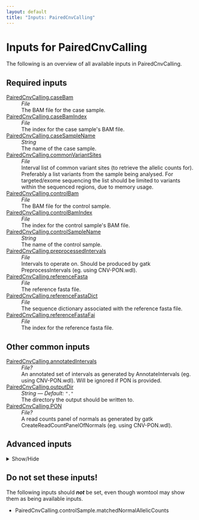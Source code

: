 ```yaml
---
layout: default
title: "Inputs: PairedCnvCalling"
---
```


# Inputs for PairedCnvCalling

The following is an overview of all available inputs in
PairedCnvCalling.


## Required inputs
<dl>
<dt id="PairedCnvCalling.caseBam"><a href="#PairedCnvCalling.caseBam">PairedCnvCalling.caseBam</a></dt>
<dd>
    <i>File </i><br />
    The BAM file for the case sample.
</dd>
<dt id="PairedCnvCalling.caseBamIndex"><a href="#PairedCnvCalling.caseBamIndex">PairedCnvCalling.caseBamIndex</a></dt>
<dd>
    <i>File </i><br />
    The index for the case sample's BAM file.
</dd>
<dt id="PairedCnvCalling.caseSampleName"><a href="#PairedCnvCalling.caseSampleName">PairedCnvCalling.caseSampleName</a></dt>
<dd>
    <i>String </i><br />
    The name of the case sample.
</dd>
<dt id="PairedCnvCalling.commonVariantSites"><a href="#PairedCnvCalling.commonVariantSites">PairedCnvCalling.commonVariantSites</a></dt>
<dd>
    <i>File </i><br />
    Interval list of common variant sites (to retrieve the allelic counts for). Preferably a list variants from the sample being analysed. For targeted/exome sequencing the list should be limited to variants within the sequenced regions, due to memory usage.
</dd>
<dt id="PairedCnvCalling.controlBam"><a href="#PairedCnvCalling.controlBam">PairedCnvCalling.controlBam</a></dt>
<dd>
    <i>File </i><br />
    The BAM file for the control sample.
</dd>
<dt id="PairedCnvCalling.controlBamIndex"><a href="#PairedCnvCalling.controlBamIndex">PairedCnvCalling.controlBamIndex</a></dt>
<dd>
    <i>File </i><br />
    The index for the control sample's BAM file.
</dd>
<dt id="PairedCnvCalling.controlSampleName"><a href="#PairedCnvCalling.controlSampleName">PairedCnvCalling.controlSampleName</a></dt>
<dd>
    <i>String </i><br />
    The name of the control sample.
</dd>
<dt id="PairedCnvCalling.preprocessedIntervals"><a href="#PairedCnvCalling.preprocessedIntervals">PairedCnvCalling.preprocessedIntervals</a></dt>
<dd>
    <i>File </i><br />
    Intervals to operate on. Should be produced by gatk PreprocessIntervals (eg. using CNV-PON.wdl).
</dd>
<dt id="PairedCnvCalling.referenceFasta"><a href="#PairedCnvCalling.referenceFasta">PairedCnvCalling.referenceFasta</a></dt>
<dd>
    <i>File </i><br />
    The reference fasta file.
</dd>
<dt id="PairedCnvCalling.referenceFastaDict"><a href="#PairedCnvCalling.referenceFastaDict">PairedCnvCalling.referenceFastaDict</a></dt>
<dd>
    <i>File </i><br />
    The sequence dictionary associated with the reference fasta file.
</dd>
<dt id="PairedCnvCalling.referenceFastaFai"><a href="#PairedCnvCalling.referenceFastaFai">PairedCnvCalling.referenceFastaFai</a></dt>
<dd>
    <i>File </i><br />
    The index for the reference fasta file.
</dd>
</dl>

## Other common inputs
<dl>
<dt id="PairedCnvCalling.annotatedIntervals"><a href="#PairedCnvCalling.annotatedIntervals">PairedCnvCalling.annotatedIntervals</a></dt>
<dd>
    <i>File? </i><br />
    An annotated set of intervals as generated by AnnotateIntervals (eg. using CNV-PON.wdl). Will be ignored if PON is provided.
</dd>
<dt id="PairedCnvCalling.outputDir"><a href="#PairedCnvCalling.outputDir">PairedCnvCalling.outputDir</a></dt>
<dd>
    <i>String </i><i>&mdash; Default:</i> <code>"."</code><br />
    The directory the output should be written to.
</dd>
<dt id="PairedCnvCalling.PON"><a href="#PairedCnvCalling.PON">PairedCnvCalling.PON</a></dt>
<dd>
    <i>File? </i><br />
    A read counts panel of normals as generated by gatk CreateReadCountPanelOfNormals (eg. using CNV-PON.wdl).
</dd>
</dl>

## Advanced inputs
<details>
<summary> Show/Hide </summary>
<dl>
<dt id="PairedCnvCalling.caseSample.callCopyRatioSegments.javaXmx"><a href="#PairedCnvCalling.caseSample.callCopyRatioSegments.javaXmx">PairedCnvCalling.caseSample.callCopyRatioSegments.javaXmx</a></dt>
<dd>
    <i>String </i><i>&mdash; Default:</i> <code>"6G"</code><br />
    The maximum memory available to the program. Should be lower than `memory` to accommodate JVM overhead.
</dd>
<dt id="PairedCnvCalling.caseSample.callCopyRatioSegments.memory"><a href="#PairedCnvCalling.caseSample.callCopyRatioSegments.memory">PairedCnvCalling.caseSample.callCopyRatioSegments.memory</a></dt>
<dd>
    <i>String </i><i>&mdash; Default:</i> <code>"21G"</code><br />
    The amount of memory this job will use.
</dd>
<dt id="PairedCnvCalling.caseSample.collectAllelicCounts.javaXmx"><a href="#PairedCnvCalling.caseSample.collectAllelicCounts.javaXmx">PairedCnvCalling.caseSample.collectAllelicCounts.javaXmx</a></dt>
<dd>
    <i>String </i><i>&mdash; Default:</i> <code>"30G"</code><br />
    The maximum memory available to the program. Should be lower than `memory` to accommodate JVM overhead.
</dd>
<dt id="PairedCnvCalling.caseSample.collectAllelicCounts.memory"><a href="#PairedCnvCalling.caseSample.collectAllelicCounts.memory">PairedCnvCalling.caseSample.collectAllelicCounts.memory</a></dt>
<dd>
    <i>String </i><i>&mdash; Default:</i> <code>"90G"</code><br />
    The amount of memory this job will use.
</dd>
<dt id="PairedCnvCalling.caseSample.collectReadCounts.intervalMergingRule"><a href="#PairedCnvCalling.caseSample.collectReadCounts.intervalMergingRule">PairedCnvCalling.caseSample.collectReadCounts.intervalMergingRule</a></dt>
<dd>
    <i>String </i><i>&mdash; Default:</i> <code>"OVERLAPPING_ONLY"</code><br />
    Equivalent to gatk CollectReadCounts' `--interval-merging-rule` option.
</dd>
<dt id="PairedCnvCalling.caseSample.collectReadCounts.javaXmx"><a href="#PairedCnvCalling.caseSample.collectReadCounts.javaXmx">PairedCnvCalling.caseSample.collectReadCounts.javaXmx</a></dt>
<dd>
    <i>String </i><i>&mdash; Default:</i> <code>"7G"</code><br />
    The maximum memory available to the program. Should be lower than `memory` to accommodate JVM overhead.
</dd>
<dt id="PairedCnvCalling.caseSample.collectReadCounts.memory"><a href="#PairedCnvCalling.caseSample.collectReadCounts.memory">PairedCnvCalling.caseSample.collectReadCounts.memory</a></dt>
<dd>
    <i>String </i><i>&mdash; Default:</i> <code>"35G"</code><br />
    The amount of memory this job will use.
</dd>
<dt id="PairedCnvCalling.caseSample.denoiseReadCounts.javaXmx"><a href="#PairedCnvCalling.caseSample.denoiseReadCounts.javaXmx">PairedCnvCalling.caseSample.denoiseReadCounts.javaXmx</a></dt>
<dd>
    <i>String </i><i>&mdash; Default:</i> <code>"13G"</code><br />
    The maximum memory available to the program. Should be lower than `memory` to accommodate JVM overhead.
</dd>
<dt id="PairedCnvCalling.caseSample.denoiseReadCounts.memory"><a href="#PairedCnvCalling.caseSample.denoiseReadCounts.memory">PairedCnvCalling.caseSample.denoiseReadCounts.memory</a></dt>
<dd>
    <i>String </i><i>&mdash; Default:</i> <code>"39G"</code><br />
    The amount of memory this job will use.
</dd>
<dt id="PairedCnvCalling.caseSample.modelSegments.javaXmx"><a href="#PairedCnvCalling.caseSample.modelSegments.javaXmx">PairedCnvCalling.caseSample.modelSegments.javaXmx</a></dt>
<dd>
    <i>String </i><i>&mdash; Default:</i> <code>"10G"</code><br />
    The maximum memory available to the program. Should be lower than `memory` to accommodate JVM overhead.
</dd>
<dt id="PairedCnvCalling.caseSample.modelSegments.maximumNumberOfSmoothingIterations"><a href="#PairedCnvCalling.caseSample.modelSegments.maximumNumberOfSmoothingIterations">PairedCnvCalling.caseSample.modelSegments.maximumNumberOfSmoothingIterations</a></dt>
<dd>
    <i>Int </i><i>&mdash; Default:</i> <code>10</code><br />
    Equivalent to gatk ModelSeqments' `--maximum-number-of-smoothing-iterations` option.
</dd>
<dt id="PairedCnvCalling.caseSample.modelSegments.memory"><a href="#PairedCnvCalling.caseSample.modelSegments.memory">PairedCnvCalling.caseSample.modelSegments.memory</a></dt>
<dd>
    <i>String </i><i>&mdash; Default:</i> <code>"64G"</code><br />
    The amount of memory this job will use.
</dd>
<dt id="PairedCnvCalling.caseSample.modelSegments.minimumTotalAlleleCountCase"><a href="#PairedCnvCalling.caseSample.modelSegments.minimumTotalAlleleCountCase">PairedCnvCalling.caseSample.modelSegments.minimumTotalAlleleCountCase</a></dt>
<dd>
    <i>Int </i><i>&mdash; Default:</i> <code>if defined(normalAllelicCounts) then 0 else 30</code><br />
    Equivalent to gatk ModelSeqments' `--minimum-total-allele-count-case` option.
</dd>
<dt id="PairedCnvCalling.caseSample.plotDenoisedCopyRatios.javaXmx"><a href="#PairedCnvCalling.caseSample.plotDenoisedCopyRatios.javaXmx">PairedCnvCalling.caseSample.plotDenoisedCopyRatios.javaXmx</a></dt>
<dd>
    <i>String </i><i>&mdash; Default:</i> <code>"7G"</code><br />
    The maximum memory available to the program. Should be lower than `memory` to accommodate JVM overhead.
</dd>
<dt id="PairedCnvCalling.caseSample.plotDenoisedCopyRatios.memory"><a href="#PairedCnvCalling.caseSample.plotDenoisedCopyRatios.memory">PairedCnvCalling.caseSample.plotDenoisedCopyRatios.memory</a></dt>
<dd>
    <i>String </i><i>&mdash; Default:</i> <code>"32G"</code><br />
    The amount of memory this job will use.
</dd>
<dt id="PairedCnvCalling.caseSample.plotModeledSegments.javaXmx"><a href="#PairedCnvCalling.caseSample.plotModeledSegments.javaXmx">PairedCnvCalling.caseSample.plotModeledSegments.javaXmx</a></dt>
<dd>
    <i>String </i><i>&mdash; Default:</i> <code>"7G"</code><br />
    The maximum memory available to the program. Should be lower than `memory` to accommodate JVM overhead.
</dd>
<dt id="PairedCnvCalling.caseSample.plotModeledSegments.memory"><a href="#PairedCnvCalling.caseSample.plotModeledSegments.memory">PairedCnvCalling.caseSample.plotModeledSegments.memory</a></dt>
<dd>
    <i>String </i><i>&mdash; Default:</i> <code>"21G"</code><br />
    The amount of memory this job will use.
</dd>
<dt id="PairedCnvCalling.controlSample.callCopyRatioSegments.javaXmx"><a href="#PairedCnvCalling.controlSample.callCopyRatioSegments.javaXmx">PairedCnvCalling.controlSample.callCopyRatioSegments.javaXmx</a></dt>
<dd>
    <i>String </i><i>&mdash; Default:</i> <code>"6G"</code><br />
    The maximum memory available to the program. Should be lower than `memory` to accommodate JVM overhead.
</dd>
<dt id="PairedCnvCalling.controlSample.callCopyRatioSegments.memory"><a href="#PairedCnvCalling.controlSample.callCopyRatioSegments.memory">PairedCnvCalling.controlSample.callCopyRatioSegments.memory</a></dt>
<dd>
    <i>String </i><i>&mdash; Default:</i> <code>"21G"</code><br />
    The amount of memory this job will use.
</dd>
<dt id="PairedCnvCalling.controlSample.collectAllelicCounts.javaXmx"><a href="#PairedCnvCalling.controlSample.collectAllelicCounts.javaXmx">PairedCnvCalling.controlSample.collectAllelicCounts.javaXmx</a></dt>
<dd>
    <i>String </i><i>&mdash; Default:</i> <code>"30G"</code><br />
    The maximum memory available to the program. Should be lower than `memory` to accommodate JVM overhead.
</dd>
<dt id="PairedCnvCalling.controlSample.collectAllelicCounts.memory"><a href="#PairedCnvCalling.controlSample.collectAllelicCounts.memory">PairedCnvCalling.controlSample.collectAllelicCounts.memory</a></dt>
<dd>
    <i>String </i><i>&mdash; Default:</i> <code>"90G"</code><br />
    The amount of memory this job will use.
</dd>
<dt id="PairedCnvCalling.controlSample.collectReadCounts.intervalMergingRule"><a href="#PairedCnvCalling.controlSample.collectReadCounts.intervalMergingRule">PairedCnvCalling.controlSample.collectReadCounts.intervalMergingRule</a></dt>
<dd>
    <i>String </i><i>&mdash; Default:</i> <code>"OVERLAPPING_ONLY"</code><br />
    Equivalent to gatk CollectReadCounts' `--interval-merging-rule` option.
</dd>
<dt id="PairedCnvCalling.controlSample.collectReadCounts.javaXmx"><a href="#PairedCnvCalling.controlSample.collectReadCounts.javaXmx">PairedCnvCalling.controlSample.collectReadCounts.javaXmx</a></dt>
<dd>
    <i>String </i><i>&mdash; Default:</i> <code>"7G"</code><br />
    The maximum memory available to the program. Should be lower than `memory` to accommodate JVM overhead.
</dd>
<dt id="PairedCnvCalling.controlSample.collectReadCounts.memory"><a href="#PairedCnvCalling.controlSample.collectReadCounts.memory">PairedCnvCalling.controlSample.collectReadCounts.memory</a></dt>
<dd>
    <i>String </i><i>&mdash; Default:</i> <code>"35G"</code><br />
    The amount of memory this job will use.
</dd>
<dt id="PairedCnvCalling.controlSample.denoiseReadCounts.javaXmx"><a href="#PairedCnvCalling.controlSample.denoiseReadCounts.javaXmx">PairedCnvCalling.controlSample.denoiseReadCounts.javaXmx</a></dt>
<dd>
    <i>String </i><i>&mdash; Default:</i> <code>"13G"</code><br />
    The maximum memory available to the program. Should be lower than `memory` to accommodate JVM overhead.
</dd>
<dt id="PairedCnvCalling.controlSample.denoiseReadCounts.memory"><a href="#PairedCnvCalling.controlSample.denoiseReadCounts.memory">PairedCnvCalling.controlSample.denoiseReadCounts.memory</a></dt>
<dd>
    <i>String </i><i>&mdash; Default:</i> <code>"39G"</code><br />
    The amount of memory this job will use.
</dd>
<dt id="PairedCnvCalling.controlSample.modelSegments.javaXmx"><a href="#PairedCnvCalling.controlSample.modelSegments.javaXmx">PairedCnvCalling.controlSample.modelSegments.javaXmx</a></dt>
<dd>
    <i>String </i><i>&mdash; Default:</i> <code>"10G"</code><br />
    The maximum memory available to the program. Should be lower than `memory` to accommodate JVM overhead.
</dd>
<dt id="PairedCnvCalling.controlSample.modelSegments.maximumNumberOfSmoothingIterations"><a href="#PairedCnvCalling.controlSample.modelSegments.maximumNumberOfSmoothingIterations">PairedCnvCalling.controlSample.modelSegments.maximumNumberOfSmoothingIterations</a></dt>
<dd>
    <i>Int </i><i>&mdash; Default:</i> <code>10</code><br />
    Equivalent to gatk ModelSeqments' `--maximum-number-of-smoothing-iterations` option.
</dd>
<dt id="PairedCnvCalling.controlSample.modelSegments.memory"><a href="#PairedCnvCalling.controlSample.modelSegments.memory">PairedCnvCalling.controlSample.modelSegments.memory</a></dt>
<dd>
    <i>String </i><i>&mdash; Default:</i> <code>"64G"</code><br />
    The amount of memory this job will use.
</dd>
<dt id="PairedCnvCalling.controlSample.modelSegments.minimumTotalAlleleCountCase"><a href="#PairedCnvCalling.controlSample.modelSegments.minimumTotalAlleleCountCase">PairedCnvCalling.controlSample.modelSegments.minimumTotalAlleleCountCase</a></dt>
<dd>
    <i>Int </i><i>&mdash; Default:</i> <code>if defined(normalAllelicCounts) then 0 else 30</code><br />
    Equivalent to gatk ModelSeqments' `--minimum-total-allele-count-case` option.
</dd>
<dt id="PairedCnvCalling.controlSample.plotDenoisedCopyRatios.javaXmx"><a href="#PairedCnvCalling.controlSample.plotDenoisedCopyRatios.javaXmx">PairedCnvCalling.controlSample.plotDenoisedCopyRatios.javaXmx</a></dt>
<dd>
    <i>String </i><i>&mdash; Default:</i> <code>"7G"</code><br />
    The maximum memory available to the program. Should be lower than `memory` to accommodate JVM overhead.
</dd>
<dt id="PairedCnvCalling.controlSample.plotDenoisedCopyRatios.memory"><a href="#PairedCnvCalling.controlSample.plotDenoisedCopyRatios.memory">PairedCnvCalling.controlSample.plotDenoisedCopyRatios.memory</a></dt>
<dd>
    <i>String </i><i>&mdash; Default:</i> <code>"32G"</code><br />
    The amount of memory this job will use.
</dd>
<dt id="PairedCnvCalling.controlSample.plotModeledSegments.javaXmx"><a href="#PairedCnvCalling.controlSample.plotModeledSegments.javaXmx">PairedCnvCalling.controlSample.plotModeledSegments.javaXmx</a></dt>
<dd>
    <i>String </i><i>&mdash; Default:</i> <code>"7G"</code><br />
    The maximum memory available to the program. Should be lower than `memory` to accommodate JVM overhead.
</dd>
<dt id="PairedCnvCalling.controlSample.plotModeledSegments.memory"><a href="#PairedCnvCalling.controlSample.plotModeledSegments.memory">PairedCnvCalling.controlSample.plotModeledSegments.memory</a></dt>
<dd>
    <i>String </i><i>&mdash; Default:</i> <code>"21G"</code><br />
    The amount of memory this job will use.
</dd>
<dt id="PairedCnvCalling.dockerImages"><a href="#PairedCnvCalling.dockerImages">PairedCnvCalling.dockerImages</a></dt>
<dd>
    <i>Map[String,String] </i><i>&mdash; Default:</i> <code>{"gatk": "broadinstitute/gatk:4.1.4.0"}</code><br />
    The docker images used. Changing this may result in errors which the developers may choose not to address.
</dd>
</dl>
</details>





## Do not set these inputs!
The following inputs should ***not*** be set, even though womtool may
show them as being available inputs.

* PairedCnvCalling.controlSample.matchedNormalAllelicCounts
